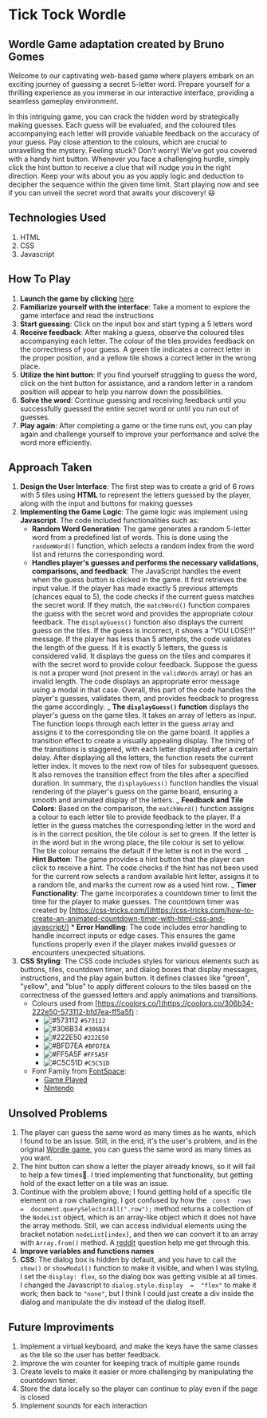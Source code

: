 # Tick Tock Wordle

## Wordle Game adaptation created by Bruno Gomes

Welcome to our captivating web-based game where players embark on an exciting journey of guessing a secret 5-letter word. Prepare yourself for a thrilling experience as you immerse in our interactive interface, providing a seamless gameplay environment.

In this intriguing game, you can crack the hidden word by strategically making guesses. Each guess will be evaluated, and the coloured tiles accompanying each letter will provide valuable feedback on the accuracy of your guess. Pay close attention to the colours, which are crucial to unravelling the mystery.
Feeling stuck? Don't worry! We've got you covered with a handy hint button. Whenever you face a challenging hurdle, simply click the hint button to receive a clue that will nudge you in the right direction. Keep your wits about you as you apply logic and deduction to decipher the sequence within the given time limit.
Start playing now and see if you can unveil the secret word that awaits your discovery! :smiley:

## Technologies Used

1. HTML
2. CSS
3. Javascript

## How To Play

1. **Launch the game by clicking** [here](https://brunogomes11.github.io/Wordle/)
2. **Familiarize yourself with the interface**: Take a moment to explore the game interface and read the instructions
3. **Start guessing**: Click on the input box and start typing a 5 letters word
4. **Receive feedback**: After making a guess, observe the coloured tiles accompanying each letter. The colour of the tiles provides feedback on the correctness of your guess. A green tile indicates a correct letter in the proper position, and a yellow tile shows a correct letter in the wrong place.
5. **Utilize the hint button**: If you find yourself struggling to guess the word, click on the hint button for assistance, and a random letter in a random position will appear to help you narrow down the possibilities.
6. **Solve the word**: Continue guessing and receiving feedback until you successfully guessed the entire secret word or until you run out of guesses.
7. **Play again**: After completing a game or the time runs out, you can play again and challenge yourself to improve your performance and solve the word more efficiently.

## Approach Taken

1. **Design the User Interface**: The first step was to create a grid of 6 rows with 5 tiles using **HTML** to represent the letters guessed by the player, along with the input and buttons for making guesses
2. **Implementing the Game Logic**: The game logic was implement using **Javascript**. The code included functionalities such as:
   * **Random Word Generation**: The game generates a random 5-letter word from a predefined list of words. This is done using the `randomWord()` function, which selects a random index from the word list and returns the corresponding word.
   * **Handles player's guesses and performs the necessary validations, comparisons, and feedback**: The JavaScript handles the event when the guess button is clicked in the game.
   It first retrieves the input value. If the player has made exactly 5 previous attempts (chances equal to 5), the code checks if the current guess matches the secret word. If they match, the `matchWord()` function compares the guess with the secret word and provides the appropriate colour feedback. The `displayGuess()` function also displays the current guess on the tiles. If the guess is incorrect, it shows a "YOU LOSE!!" message.
   If the player has less than 5 attempts, the code validates the length of the guess. If it is exactly 5 letters, the guess is considered valid. It displays the guess on the tiles and compares it with the secret word to provide colour feedback. Suppose the guess is not a proper word (not present in the `validWords` array) or has an invalid length. The code displays an appropriate error message using a modal in that case.
   Overall, this part of the code handles the player's guesses, validates them, and provides feedback to progress the game accordingly.
   _ **The `displayGuess()` function** displays the player's guess on the game tiles. It takes an array of letters as input.
   The function loops through each letter in the guess array and assigns it to the corresponding tile on the game board. It applies a transition effect to create a visually appealing display. The timing of the transitions is staggered, with each letter displayed after a certain delay.
   After displaying all the letters, the function resets the current letter index. It moves to the next row of tiles for subsequent guesses. It also removes the transition effect from the tiles after a specified duration.
   In summary, the `displayGuess()` function handles the visual rendering of the player's guess on the game board, ensuring a smooth and animated display of the letters.
   _ **Feedback and Tile Colors**: Based on the comparison, the `matchWord()` function assigns a colour to each letter tile to provide feedback to the player. If a letter in the guess matches the corresponding letter in the word and is in the correct position, the tile colour is set to green. If the letter is in the word but in the wrong place, the tile colour is set to yellow. The tile colour remains the default if the letter is not in the word.
   _ **Hint Button**: The game provides a hint button that the player can click to receive a hint. The code checks if the hint has not been used for the current row selects a random available hint letter, assigns it to a random tile, and marks the current row as a used hint row.
   _ **Timer Functionality**: The game incorporates a countdown timer to limit the time for the player to make guesses. The countdown timer was created by [https://css-tricks.com/](https://css-tricks.com/how-to-create-an-animated-countdown-timer-with-html-css-and-javascript/) \* **Error Handling**: The code includes error handling to handle incorrect inputs or edge cases. This ensures the game functions properly even if the player makes invalid guesses or encounters unexpected situations.
3. **CSS Styling**: The CSS code includes styles for various elements such as buttons, tiles, countdown timer, and dialog boxes that display messages, instructions, and the play again button. It defines classes like "green", "yellow", and "blue" to apply different colours to the tiles based on the correctness of the guessed letters and apply animations and transitions.
    - Colours used from [https://coolors.co/](https://coolors.co/306b34-222e50-573112-bfd7ea-ff5a5f) :
        - ![#573112](https://placehold.co/15x15/573112/573112.png) `#573112`
        - ![#306B34](https://placehold.co/15x15/306B34/306B34.png) `#306B34`
        - ![#222E50](https://placehold.co/15x15/222E50/222E50.png) `#222E50`
        - ![#BFD7EA](https://placehold.co/15x15/BFD7EA/BFD7EA.png) `#BFD7EA`
        - ![#FF5A5F](https://placehold.co/15x15/FF5A5F/FF5A5F.png) `#FF5A5F`
        - ![#C5C51D](https://placehold.co/15x15/C5C51D/C5C51D.png) `#C5C51D`
    - Font Family from [FontSpace](https://www.fontspace.com/):
        - [Game Played](https://www.fontspace.com/game-played-font-f31380)
        - [Nintendo](https://www.fontspace.com/snes-font-f26537)

## Unsolved Problems

1. The player can guess the same word as many times as he wants, which I found to be an issue. Still, in the end, it's the user's problem, and in the original [Wordle game](https://www.nytimes.com/games/wordle/index.html), you can guess the same word as many times as you want.
2. The hint button can show a letter the player already knows, so it will fail to help a few times:grimacing:. I tried implementing that functionality, but getting hold of the exact letter on a tile was an issue.
3. Continue with the problem above; I found getting hold of a specific tile element on a row challenging.
   I got confused by how the ` const  rows  =  document.querySelectorAll(".row");` method returns a collection of the `NodeList` object, which is an array-like object which it does not have the array methods. Still, we can access individual elements using the bracket notation `nodeList[index]`, and then we can convert it to an array with `Array.from()` method. A [reddit](https://www.reddit.com/r/learnjavascript/comments/s67qq9/why_does_queryselectorall_return_a_nodelist/) question help me get through this.
4. **Improve variables and functions names**
5. **CSS**: The dialog box is hidden by default, and you have to call the `show()` or `showModal()` function to make it visible, and when I was styling, I set the `display: flex`, so the dialog box was getting visible at all times. I changed the Javascript to `dialog.style.display  =  "flex"` to make it work; then back to `"none"`, but I think I could just create a div inside the dialog and manipulate the div instead of the dialog itself.

## Future Improviments

1. Implement a virtual keyboard, and make the keys have the same classes as the tile so the user has better feedback.
2. Improve the win counter for keeping track of multiple game rounds
3. Create levels to make it easier or more challenging by manipulating the countdown timer.
4. Store the data locally so the player can continue to play even if the page is closed
5. Implement sounds for each interaction

